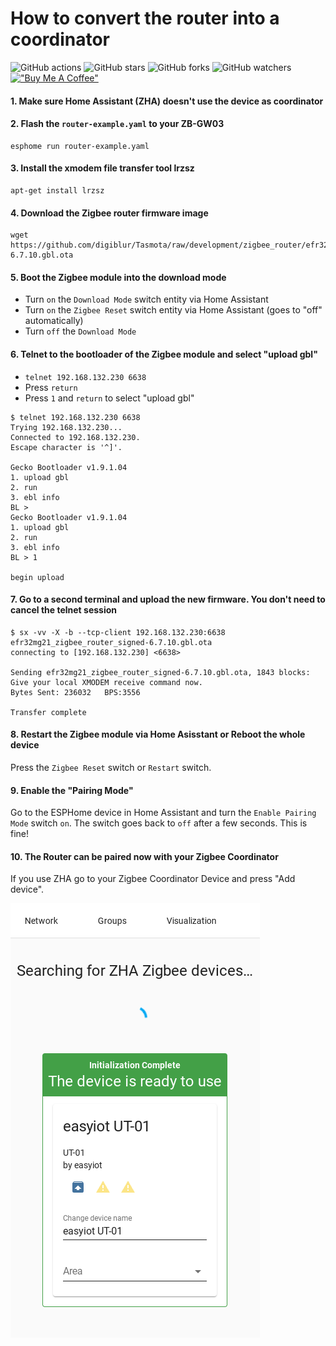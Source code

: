# How to convert the router into a coordinator

![GitHub actions](https://github.com/syssi/esphome-zb-gw03/actions/workflows/ci.yaml/badge.svg)
![GitHub stars](https://img.shields.io/github/stars/syssi/esphome-zb-gw03)
![GitHub forks](https://img.shields.io/github/forks/syssi/esphome-zb-gw03)
![GitHub watchers](https://img.shields.io/github/watchers/syssi/esphome-zb-gw03)
[!["Buy Me A Coffee"](https://img.shields.io/badge/buy%20me%20a%20coffee-donate-yellow.svg)](https://www.buymeacoffee.com/syssi)

#### 1. Make sure Home Assistant (ZHA) doesn't use the device as coordinator

#### 2. Flash the `router-example.yaml` to your ZB-GW03

```
esphome run router-example.yaml
```

#### 3. Install the xmodem file transfer tool lrzsz

```
apt-get install lrzsz
```

#### 4. Download the Zigbee router firmware image

```
wget https://github.com/digiblur/Tasmota/raw/development/zigbee_router/efr32mg21_zigbee_router_signed-6.7.10.gbl.ota
```

#### 5. Boot the Zigbee module into the download mode

- Turn `on` the `Download Mode` switch entity via Home Assistant
- Turn `on` the `Zigbee Reset` switch entity via Home Assistant (goes to "off" automatically)
- Turn `off` the `Download Mode`

#### 6. Telnet to the bootloader of the Zigbee module and select "upload gbl"

- `telnet 192.168.132.230 6638`
- Press `return`
- Press `1` and `return` to select "upload gbl"

```
$ telnet 192.168.132.230 6638
Trying 192.168.132.230...
Connected to 192.168.132.230.
Escape character is '^]'.

Gecko Bootloader v1.9.1.04
1. upload gbl
2. run
3. ebl info
BL >
Gecko Bootloader v1.9.1.04
1. upload gbl
2. run
3. ebl info
BL > 1

begin upload
```

#### 7. Go to a second terminal and upload the new firmware. You don't need to cancel the telnet session

```
$ sx -vv -X -b --tcp-client 192.168.132.230:6638 efr32mg21_zigbee_router_signed-6.7.10.gbl.ota
connecting to [192.168.132.230] <6638>

Sending efr32mg21_zigbee_router_signed-6.7.10.gbl.ota, 1843 blocks: Give your local XMODEM receive command now.
Bytes Sent: 236032   BPS:3556

Transfer complete
```

#### 8. Restart the Zigbee module via Home Asisstant or Reboot the whole device

Press the `Zigbee Reset` switch or `Restart` switch.

#### 9. Enable the "Pairing Mode"

Go to the ESPHome device in Home Assistant and turn the `Enable Pairing Mode` switch `on`. The switch goes back to `off` after a few seconds. This is fine!

#### 10. The Router can be paired now with your Zigbee Coordinator

If you use ZHA go to your Zigbee Coordinator Device and press "Add device".

![Paired Zigbee router](../images/zha-paired-router.png "Paired Zigbee router")
